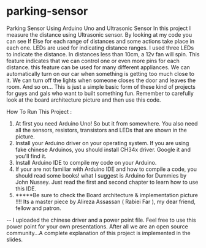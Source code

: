 # parking-sensor
Parking Sensor Using Arduino Uno and Ultrasonic Sensor
In this project I measure the distance using Ultrasonic sensor. By looking at my code you can see If Else for each range of distances and some actions take place in each one.
LEDs are used for indicating distance ranges. I used three LEDs to indicate the distance. 
In distances less than 10cm, a 12v fan will spin. This feature indicates that we can control one or even more pins for each distance. this feature can be used for many different appliances.
We can automatically turn on our car when something is getting too much close to it. We can turn off the lights when someone closes the door and leaves the room. And so on...
This is just a simple basic form of these kind of projects for guys and gals who want to built something fun. 
Remember to carefully look at the board architecture picture and then use this code. 

How To Run This Project : 
  1. At first you need Arduino Uno! So but it from somewhere. You also need all the sensors, resistors, transistors and LEDs that are shown in the picture.
  2. Install your Arduino driver on your operating system. If you are using fake chinese Arduinos, you should install CH34x driver. Google it and you'll find it. 
  3. Install Arduino IDE to compile my code on your Arduino. 
  4. If your are not familiar with Arduino IDE and how to compile a code, you should read some books! what I suggest is Arduino for Dummies by John Nussey. Just read the first and second chapter to learn how to use this IDE. 
  5. *****Be sure to check the Board architecture & implementation picture !!!! Its a master piece by Alireza Assassan ( Rabiei Far ), my dear friend, fellow and patron. 
  
  
-- I uploaded the chinese driver and a power point file. Feel free to use this power point for your own presentations. After all we are an open source community...A complete explanation of this project is implemented in the slides. 
